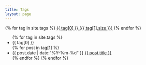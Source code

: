 ```yaml
---
title: Tags
layout: page
---
```


<div id='tag_cloud'>
{% for tag in site.tags %}
<a href="#{{ tag[0] }}" title="{{ tag[0] }}" rel="{{ tag[1].size }}">{{ tag[0] }} ({{ tag[1].size }})</a>
{% endfor %}
</div>

<ul class="listing">
{% for tag in site.tags %}
	<li class="listing-seperator" id="{{ tag[0] }}">{{ tag[0] }}</li>
	{% for post in tag[1] %}
		<li class="listing-item">
		<time datetime="{{ post.date | date:"%Y-%m-%d" }}">{{ post.date | date:"%Y-%m-%d" }}</time>
		<a href="{{ site.url }}{{ post.url }}" title="{{ post.title }}">{{ post.title }}</a>
		</li>
	{% endfor %}
{% endfor %}
</ul>

<script src="/js/jquery.tagcloud.js" type="text/javascript" charset="utf-8"></script>

<script language="javascript">
	$.fn.tagcloud.defaults = {
		size: {start: 1, end: 1, unit: 'em'},
		color: {start: '#f8e0e6', end: '#ff3333'}
	};
	
	$(function () {
		$('#tag_cloud a').tagcloud();
	});
</script>


